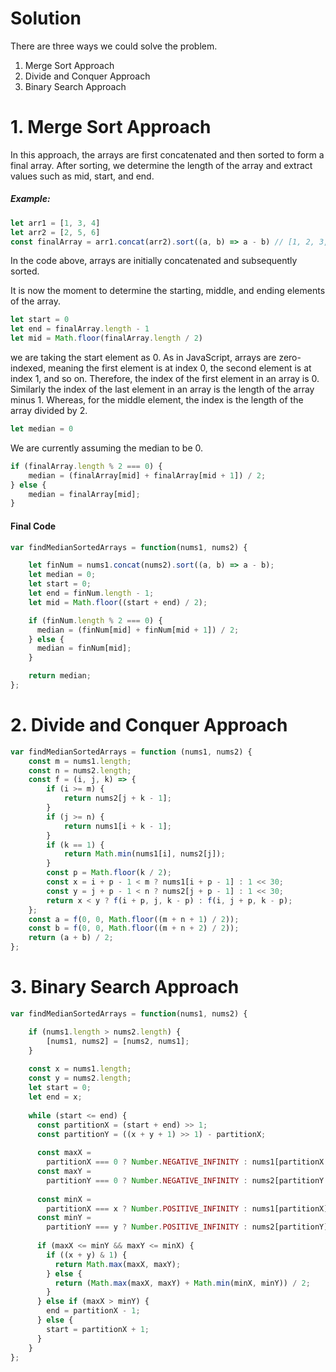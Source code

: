 # Solution

There are three ways we could solve the problem.
1. Merge Sort Approach
2. Divide and Conquer Approach
3. Binary Search Approach

# 1. Merge Sort Approach

In this approach, the arrays are first concatenated and then sorted to form a final array. After sorting, we determine the length of the array and extract values such as mid, start, and end.

##### Example:

```js
let arr1 = [1, 3, 4]
let arr2 = [2, 5, 6]
const finalArray = arr1.concat(arr2).sort((a, b) => a - b) // [1, 2, 3, 4, 5, 6]
```

In the code above, arrays are initially concatenated and subsequently sorted.

It is now the moment to determine the starting, middle, and ending elements of the array.

```js
let start = 0
let end = finalArray.length - 1
let mid = Math.floor(finalArray.length / 2)
```
we are taking the start element as 0. As in JavaScript, arrays are zero-indexed, meaning the first element is at index 0, the second element is at index 1, and so on. Therefore, the index of the first element in an array is 0. Similarly the index of the last element in an array is the length of the array minus 1. Whereas, for the middle element, the index is the length of the array divided by 2.

```js
let median = 0
```
We are currently assuming the median to be 0.

```js
if (finalArray.length % 2 === 0) {
    median = (finalArray[mid] + finalArray[mid + 1]) / 2;
} else {
    median = finalArray[mid];
}
```
#### Final Code

```js
var findMedianSortedArrays = function(nums1, nums2) {

    let finNum = nums1.concat(nums2).sort((a, b) => a - b);
    let median = 0;
    let start = 0;
    let end = finNum.length - 1;
    let mid = Math.floor((start + end) / 2);

    if (finNum.length % 2 === 0) {
      median = (finNum[mid] + finNum[mid + 1]) / 2;
    } else {
      median = finNum[mid];
    }

    return median;
};
```

# 2. Divide and Conquer Approach

```js
var findMedianSortedArrays = function (nums1, nums2) {
    const m = nums1.length;
    const n = nums2.length;
    const f = (i, j, k) => {
        if (i >= m) {
            return nums2[j + k - 1];
        }
        if (j >= n) {
            return nums1[i + k - 1];
        }
        if (k == 1) {
            return Math.min(nums1[i], nums2[j]);
        }
        const p = Math.floor(k / 2);
        const x = i + p - 1 < m ? nums1[i + p - 1] : 1 << 30;
        const y = j + p - 1 < n ? nums2[j + p - 1] : 1 << 30;
        return x < y ? f(i + p, j, k - p) : f(i, j + p, k - p);
    };
    const a = f(0, 0, Math.floor((m + n + 1) / 2));
    const b = f(0, 0, Math.floor((m + n + 2) / 2));
    return (a + b) / 2;
};
```

# 3. Binary Search Approach

```js
var findMedianSortedArrays = function(nums1, nums2) {

    if (nums1.length > nums2.length) {
        [nums1, nums2] = [nums2, nums1];
    }
    
    const x = nums1.length;
    const y = nums2.length;
    let start = 0;
    let end = x;
    
    while (start <= end) {
      const partitionX = (start + end) >> 1;
      const partitionY = ((x + y + 1) >> 1) - partitionX;
    
      const maxX =
        partitionX === 0 ? Number.NEGATIVE_INFINITY : nums1[partitionX - 1];
      const maxY =
        partitionY === 0 ? Number.NEGATIVE_INFINITY : nums2[partitionY - 1];
    
      const minX =
        partitionX === x ? Number.POSITIVE_INFINITY : nums1[partitionX];
      const minY =
        partitionY === y ? Number.POSITIVE_INFINITY : nums2[partitionY];
    
      if (maxX <= minY && maxY <= minX) {
        if ((x + y) & 1) {
          return Math.max(maxX, maxY);
        } else {
          return (Math.max(maxX, maxY) + Math.min(minX, minY)) / 2;
        }
      } else if (maxX > minY) {
        end = partitionX - 1;
      } else {
        start = partitionX + 1;
      }
    }
};

```